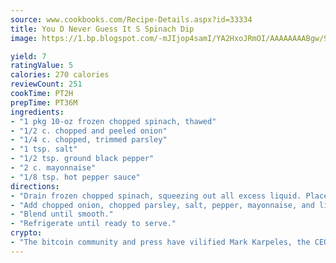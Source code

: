 ```yaml
---
source: www.cookbooks.com/Recipe-Details.aspx?id=33334
title: You D Never Guess It S Spinach Dip
image: https://1.bp.blogspot.com/-mJIjop4samI/YA2HxoJRmOI/AAAAAAAABgw/9Q6cN5purxQQ0M3111-VxRXtHYk4x987wCLcBGAsYHQ/s320/19.png

yield: 7
ratingValue: 5
calories: 270 calories
reviewCount: 251
cookTime: PT2H
prepTime: PT36M
ingredients:
- "1 pkg 10-oz frozen chopped spinach, thawed"
- "1/2 c. chopped and peeled onion"
- "1/4 c. chopped, trimmed parsley"
- "1 tsp. salt"
- "1/2 tsp. ground black pepper"
- "2 c. mayonnaise"
- "1/8 tsp. hot pepper sauce"
directions:
- "Drain frozen chopped spinach, squeezing out all excess liquid. Place in a blender or processor."
- "Add chopped onion, chopped parsley, salt, pepper, mayonnaise, and liquid hot pepper sauce to blender or food processor."
- "Blend until smooth."
- "Refrigerate until ready to serve."
crypto:
- "The bitcoin community and press have vilified Mark Karpeles, the CEO of Mt. Gox, as a clown and a con man."
---
```

